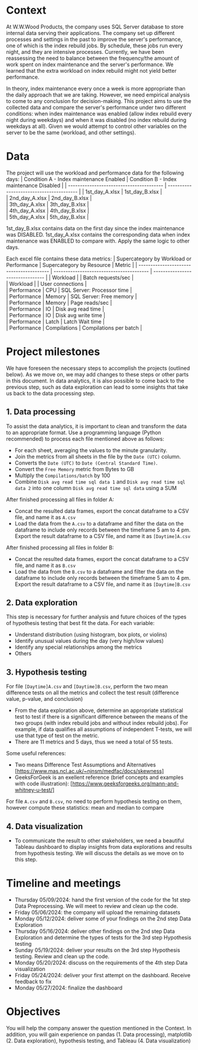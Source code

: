 # Context
At W.W.Wood Products, the company uses SQL Server database to store internal data serving their applications. The company set up different processes and settings in the past to improve the server's performance, one of which is the index rebuild jobs. By schedule, these jobs run every night, and they are intensive processes. Currently, we have been reassessing the need to balance between the frequency/the amount of work spent on index maintenance and the server's performance. We learned that the extra workload on index rebuild might not yield better performance.

In theory, index maintenance every once a week is more appropriate than the daily approach that we are taking. However, we need empirical analysis to come to any conclusion for decision-making.
This project aims to use the collected data and compare the server's performance under two different conditions: when index maintenance was enabled (allow index rebuild every night during weekdays) and when it was disabled (no index rebuild during weekdays at all). Given we would attempt to control other variables on the server to be the same (workload, and other settings).

# Data
The project will use the workload and performance data for the following days:
| Condition A - Index maintenance Enabled  | Condition B - Index maintenance Disabled | 
| ---------------------------------------- | ---------------------------------------- | 
| 1st_day_A.xlsx                           | 1st_day_B.xlsx                           |       
| 2nd_day_A.xlsx                           | 2nd_day_B.xlsx                           |           
| 3th_day_A.xlsx                           | 3th_day_B.xlsx                           |         
| 4th_day_A.xlsx                           | 4th_day_B.xlsx                           |            
| 5th_day_A.xlsx                           | 5th_day_B.xlsx                           | 

1st_day_B.xlsx contains data on the first day since the index maintenance was DISABLED. 1st_day_A.xlsx contains the corresponding data when index maintenance was ENABLED to compare with. Apply the same logic to other days.

Each excel file contains these data metrics:
| Supercategory by Workload or Performance | Supercategory by Resource                | Metric                           |
| ---------------------------------------- | ---------------------------------------- | -------------------------------- | 
| Workload                                 |                                          | Batch requests/sec               |     
| Workload                                 |                                          | User connections                 |         
| Performance                              | CPU                                      | SQL Server: Processor time       |         
| Performance                              | Memory                                   | SQL Server: Free memory          |          
| Performance                              | Memory                                   | Page reads/sec                   |        
| Performance                              | IO                                       | Disk avg read time               |        
| Performance                              | IO                                       | Disk avg write time              |        
| Performance                              | Latch                                    | Latch Wait time                  |        
| Performance                              | Compilations                             | Compilations per batch           |        


# Project milestones
We have foreseen the necessary steps to accomplish the projects (outlined below). As we move on, we may add changes to these steps or other parts in this document. In data analytics, it is also possible to come back to the previous step, such as data exploration can lead to some insights that take us back to the data processing step.
## 1. Data processing
To assist the data analytics, it is important to clean and transform the data to an appropriate format. Use a programming language (Python recommended) to process each file mentioned above as follows:
- For each sheet, averaging the values to the minute granularity.
- Join the metrics from all sheets in the file by the `Date (UTC)` column.
- Converts the `Date (UTC)` to `Date (Central Standard Time)`.
- Convert the `Free Memory` metric from Bytes to GB
- Multiply the `Compilations/batch` by 100
- Combine `Disk avg read time sql data 1` and `Disk avg read time sql data 2` into one column `Disk avg read time sql data` using a SUM
  
After finished processing all files in folder A:
- Concat the resulted data frames, export the concat dataframe to a CSV file, and name it as `A.csv`
- Load the data from the `A.csv` to a dataframe and filter the data on the dataframe to include only records between the timeframe 5 am to 4 pm. Export the result dataframe to a CSV file, and name it as `[Daytime]A.csv`

After finished processing all files in folder B:
- Concat the resulted data frames, export the concat dataframe to a CSV file, and name it as `B.csv`
- Load the data from the `B.csv` to a dataframe and filter the data on the dataframe to include only records between the timeframe 5 am to 4 pm. Export the result dataframe to a CSV file, and name it as `[Daytime]B.csv`

## 2. Data exploration
This step is necessary for further analysis and future choices of the types of hypothesis testing that best fit the data. For each variable:
-	Understand distribution (using histogram, box plots, or violins)
-	Identify unusual values during the day (very high/low values)
-	Identify any special relationships among the metrics
-	Others

## 3. Hypothesis testing
For file `[Daytime]A.csv` and `[Daytime]B.csv`, perform the two mean difference tests on all the metrics and collect the test result (difference value, p-value, and conclusion)
- From the data exploration above, determine an appropriate statistical test to test if there is a significant difference between the means of the two groups (with index rebuild jobs and without index rebuild jobs). For example, if data qualifies all assumptions of independent T-tests, we will use that type of test on the metric.
- There are 11 metrics and 5 days, thus we need a total of 55 tests.

Some useful references:
- Two means Difference Test Assumptions and Alternatives [https://www.mas.ncl.ac.uk/~njnsm/medfac/docs/skewness]
- GeeksForGeek is an exellent reference (brief concepts and examples with code illustration): [https://www.geeksforgeeks.org/mann-and-whitney-u-test/]

For file `A.csv` and `B.csv`, no need to perform hypothesis testing on them, however compute these statistics: mean and median to compare

## 4. Data visualization
- To communicate the result to other stakeholders, we need a beautiful Tableau dashboard to display insights from data explorations and results from hypothesis testing. We will discuss the details as we move on to this step.

# Timeline and meetings
- Thursday 05/09/2024: hand the first version of the code for the 1st step Data Preprocessing. We will meet to review and clean up the code.
- Friday 05/06/2024: the company will upload the remaining datasets
- Monday 05/12/2024: deliver some of your findings on the 2nd step Data Exploration
- Thursday 05/16/2024: deliver other findings on the 2nd step Data Exploration and determine the types of tests for the 3rd step Hypothesis testing
- Sunday 05/19/2024: deliver your results on the 3rd step Hypothesis testing. Review and clean up the code.
- Monday 05/20/2024: discuss on the requirements of the 4th step Data visualization
- Friday 05/24/2024: deliver your first attempt on the dashboard. Receive feedback to fix
- Monday 05/27/2024: finalize the dashboard

# Objectives
You will help the company answer the question mentioned in the Context. In addition, you will gain experience on pandas (1. Data processing), matplotlib (2. Data exploration), hypothesis testing, and Tableau (4. Data visualization)


